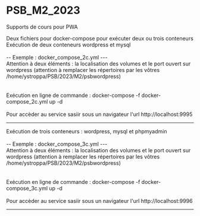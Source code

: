 # PSB_M2_2023
Supports de cours pour PWA

Deux fichiers pour docker-compose pour exécuter deux ou trois conteneurs  <br />
Exécution de deux conteneurs wordpress et mysql   <br />
<br />
-- Exemple : docker_compose_2c.yml --- <br />
Attention à deux éléments : la localisation des volumes et le port ouvert sur wordpress 
(attention à remplacer les répertoires par les vôtres /home/ystroppa/PSB/2023/M2/psbwordpress)  <br />
<br />
<br />
Exécution en ligne de commande : docker-compose -f docker-compose_2c.yml up -d  <br />
<br />
Pour accèder au service sasiir sous un navigateur l'url http://localhost:9995  <br />
<hr />
Exécution de trois conteneurs : wordpress, mysql et phpmyadmin  <br />
<br />
-- Exemple : docker_compose_3c.yml --- <br />
Attention à deux éléments : la localisation des volumes et le port ouvert sur wordpress 
(attention à remplacer les répertoires par les vôtres /home/ystroppa/PSB/2023/M2/psbwordpress)  <br />
<br />
<br />
Exécution en ligne de commande : docker-compose -f docker-compose_3c.yml up -d  <br />
<br />
Pour accèder au service sasiir sous un navigateur l'url http://localhost:9996  <br />
<hr />




